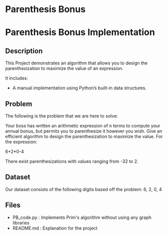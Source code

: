# Parenthesis Bonus 
# Parenthesis Bonus Implementation
## Description
This Project demonstrates an algorithm that allows you to design the parenthesization to maximize the value of an expression.

It includes:

- A manual implementation using Python’s built-in data structures.

## Problem

The following is the problem that we are here to solve:

Your boss has written an arithmetic expression of n terms to compute your annual bonus, but permits you to parenthesize it however you wish. Give an efficient algorithm to design the parenthesization to maximize the value. For
the expression:

6+2*0-4 

There exist parenthesizations with values ranging from -32 to 2.

## Dataset

Our dataset consists of the following digits based off the problem: 6, 2, 0, 4

## Files 

- PB_code.py : Implements Prim's algorithm without using any graph libraries
- README.md : Explanation for the project 
